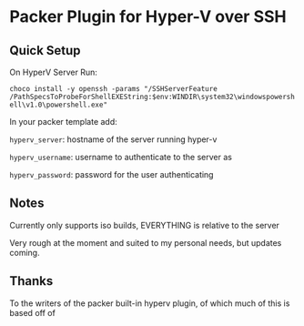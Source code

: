 # Packer Plugin for Hyper-V over SSH

## Quick Setup

On HyperV Server Run:

`choco install -y openssh -params "/SSHServerFeature /PathSpecsToProbeForShellEXEString:$env:WINDIR\system32\windowspowershell\v1.0\powershell.exe"`

In your packer template add:

`hyperv_server`: hostname of the server running hyper-v

`hyperv_username`: username to authenticate to the server as

`hyperv_password`: password for the user authenticating

## Notes

Currently only supports iso builds, EVERYTHING is relative to the server

Very rough at the moment and suited to my personal needs, but updates coming.

## Thanks

To the writers of the packer built-in hyperv plugin, of which much of this is based off of


